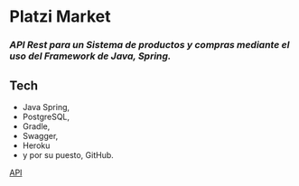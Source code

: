# Platzi Market
### _API Rest para un Sistema de productos y compras mediante el uso del Framework de Java, Spring._

## Tech
- Java Spring,
- PostgreSQL,
- Gradle,
- Swagger,
- Heroku
- y por su puesto, GitHub.

[API](http://platziapp-platzimarket.herokuapp.com/platzi-market/api/)


